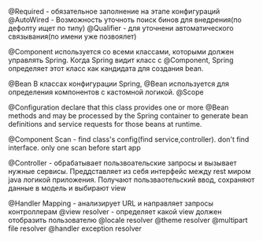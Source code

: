 @Required - обязательное заполнение на этапе конфигураций
@AutoWired - Возможность уточноть поиск бинов для внедрения(по дефолту ищет по типу)
@Qualifier - для уточнени автоматического связывания(по имени уже позвоялет)


@Component используется со всеми классами, которыми должен управлять Spring.
 Когда Spring видит класс с @Component, Spring определяет этот класс как кандидата для создания bean.
         
@Bean В классах конфигурации Spring, @Bean используется для определения компонентов с кастомной логикой.
@Scope

@Configuration declare that this class provides one or more @Bean methods and may be processed by the Spring container
 to generate bean definitions and service requests for those beans at runtime.
 
@Component Scan - find class's config(find service,controller). don't find interface. only one scan before start app

@Controller - обрабатывает пользвоательские запросы и вызывает нужные сервисы.
 Преддставляет из себя интерфейс между rest миром java логикой приложения.
 Получают пользваотельский ввод, сохраняют данные в модель и выбирают view

@Handler Mapping - анализирует URL и направляет запросы контроллерам
@view resolver - определяет какой view должен отобразить пользователю
@locale resolver
@theme resolver
@multipart file resolver
@handler exception resolver 
